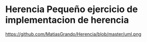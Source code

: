 # Herencia Pequeño ejercicio de implementacion de herencia

https://github.com/MatiasGrando/Herencia/blob/master/uml.png
